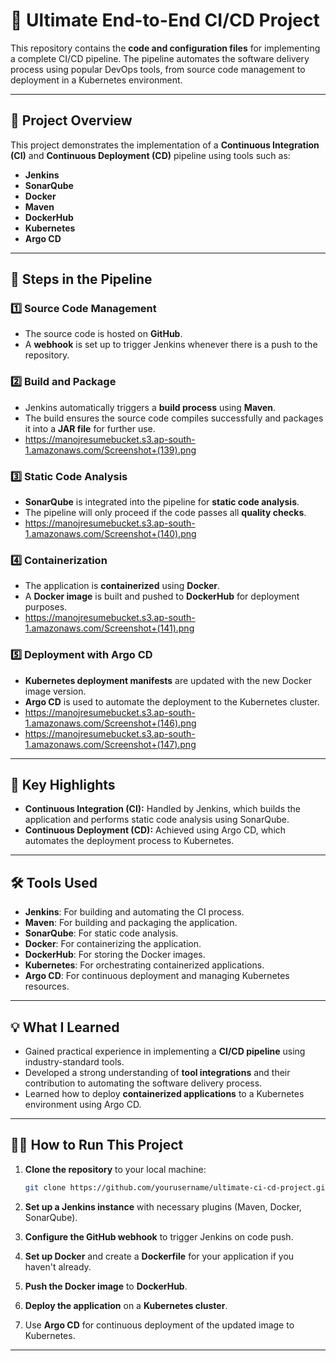 # 🚀 Ultimate End-to-End CI/CD Project

This repository contains the **code and configuration files** for implementing a complete CI/CD pipeline. The pipeline automates the software delivery process using popular DevOps tools, from source code management to deployment in a Kubernetes environment.

---

## 🌟 **Project Overview**

This project demonstrates the implementation of a **Continuous Integration (CI)** and **Continuous Deployment (CD)** pipeline using tools such as:

- **Jenkins**
- **SonarQube**
- **Docker**
- **Maven**
- **DockerHub**
- **Kubernetes**
- **Argo CD**

---

## 🔑 **Steps in the Pipeline**

### 1️⃣ **Source Code Management**

- The source code is hosted on **GitHub**.
- A **webhook** is set up to trigger Jenkins whenever there is a push to the repository.

### 2️⃣ **Build and Package**

- Jenkins automatically triggers a **build process** using **Maven**.
- The build ensures the source code compiles successfully and packages it into a **JAR file** for further use.
- https://manojresumebucket.s3.ap-south-1.amazonaws.com/Screenshot+(139).png

### 3️⃣ **Static Code Analysis**

- **SonarQube** is integrated into the pipeline for **static code analysis**.
- The pipeline will only proceed if the code passes all **quality checks**.
- https://manojresumebucket.s3.ap-south-1.amazonaws.com/Screenshot+(140).png

### 4️⃣ **Containerization**

- The application is **containerized** using **Docker**.
- A **Docker image** is built and pushed to **DockerHub** for deployment purposes.
- https://manojresumebucket.s3.ap-south-1.amazonaws.com/Screenshot+(141).png

### 5️⃣ **Deployment with Argo CD**

- **Kubernetes deployment manifests** are updated with the new Docker image version.
- **Argo CD** is used to automate the deployment to the Kubernetes cluster.
- https://manojresumebucket.s3.ap-south-1.amazonaws.com/Screenshot+(146).png
- https://manojresumebucket.s3.ap-south-1.amazonaws.com/Screenshot+(147).png

---

## 🔹 **Key Highlights**

- **Continuous Integration (CI):** Handled by Jenkins, which builds the application and performs static code analysis using SonarQube.
- **Continuous Deployment (CD):** Achieved using Argo CD, which automates the deployment process to Kubernetes.

---

## 🛠 **Tools Used**

- **Jenkins**: For building and automating the CI process.
- **Maven**: For building and packaging the application.
- **SonarQube**: For static code analysis.
- **Docker**: For containerizing the application.
- **DockerHub**: For storing the Docker images.
- **Kubernetes**: For orchestrating containerized applications.
- **Argo CD**: For continuous deployment and managing Kubernetes resources.

---

## 💡 **What I Learned**

- Gained practical experience in implementing a **CI/CD pipeline** using industry-standard tools.
- Developed a strong understanding of **tool integrations** and their contribution to automating the software delivery process.
- Learned how to deploy **containerized applications** to a Kubernetes environment using Argo CD.

---

## 🏃‍♂️ **How to Run This Project**

1. **Clone the repository** to your local machine:
   ```bash
   git clone https://github.com/yourusername/ultimate-ci-cd-project.git](https://github.com/manojgowda593/Jenkins-Zero-To-Hero.git
   ```

2. **Set up a Jenkins instance** with necessary plugins (Maven, Docker, SonarQube).

3. **Configure the GitHub webhook** to trigger Jenkins on code push.

4. **Set up Docker** and create a **Dockerfile** for your application if you haven't already.

5. **Push the Docker image** to **DockerHub**.

6. **Deploy the application** on a **Kubernetes cluster**.

7. Use **Argo CD** for continuous deployment of the updated image to Kubernetes.

---


